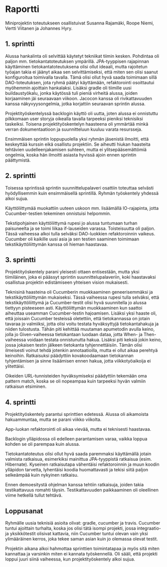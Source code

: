# Raportti

Miniprojektin toteutukseen osallistuivat Susanna Rajamäki, Roope Niemi, Vertti Viitanen ja Johannes Hyry.

## 1. sprintti

Alussa hankalinta oli selvittää käytetyt tekniikat tiimin kesken. Pohdintaa oli paljon mm. tietokantatoteutuksen ympärillä. JPA-tyyppisen rajapinnan käyttäminen tietokantatoteutuksena olisi ollut ideaali, mutta rajoitetun työajan takia ei jäänyt aikaa sen selvittämiseksi, että miten sen olisi saanut konfiguroitua toimivalla tavalla. Tämä olisi ollut hyvä saada toimimaan sillä DAO-toteutuksen, jota ryhmä päätyi käyttämään, refaktorointi osoittautui myöhemmin ajoittain hankalaksi. Lisäksi gradle oli tiimille uusi buildaustyökalu, jonka käytössä tuli pieniä virheitä alussa, joiden korjaaminen jäi seuraavaan viikoon. Jacocon kanssa oli rivikattavuuden kanssa näkyvyysongelmia, jotka korjattiin seuraavan sprintin alussa.

Projektityöskentelyssä backlogin käyttö oli uutta, joten alussa ei onnistuttu pilkkomaan user storyja oikealla tavalla tarpeeksi pieniksi teknisiksi taskeiksi. Toisena projektityöskentelyn haasteena oli ymmärtää minkä verran dokumentaatioon ja suunnitteluun kuuluu varata resursseja.

Ensimmäisen sprintin loppupuolella yksi ryhmän jäsenistä ilmoitti, että keskeyttää kurssin eikä osallistu projektiin. Se aiheutti hiukan haasteita tehtävien uudelleenjakamisen suhteen, mutta ei ylitsepääsemättömiä ongelmia, koska hän ilmoitti asiasta hyvissä ajoin ennen sprintin päättymistä.

## 2. sprintti

Toisessa sprintissä sprintin suunnittelupalaveri osattiin toteuttaa selvästi hyödyllisemmin kuin ensimmäisellä sprintillä. Ryhmän työskentely yhdessä alkoi sujua.

Käyttöliittymää muokattiin uuteen uskoon mm. lisäämällä IO-rajapinta, jotta Cucumber-testien tekeminen onnistuisi helpommin. 

Tekstipohjainen käyttöliittymä rupesi jo alussa tuntumaan turhan paisuneelta ja se toimi liikaa if-lauseiden varassa. Toisteisuutta oli paljon. Tässä vaiheessa alkoi tulla selväksi DAO-luokkien refaktoroinnin vaikeus. 
Cucumber oli kaikille uusi asia ja sen testien saaminen toimimaan tekstikäyttöliittymän kanssa oli hieman haastavaa. 

## 3. sprintti

Projektityöskentely parani yleisesti ottaen entisestään, mutta yksi tiimiläinen, joka ei päässyt sprintin suunnittelupalaveriin, koki haastavaksi osallistua projektin edistämiseen yhteisen vision mukaisesti.

Teknisinä haasteina oli Cucumberin muokkaaminen geneerisemmäksi ja tekstikäyttöliittymän mukaiseksi. Tässä vaiheessa rupesi tulla selväksi, että tekstikäyttöliittymä ja Cucumber-testit olisi hyvä suunnitella jo alussa tiettyyn pisteeseen asti. Käyttöliittymän muokkaaminen kun saattoi aiheuttaa useamman Cucumber-testin hajoamisen. Lisäksi yksi haaste oli, että joissain Cucumber testeissä oletettiin, että tietokannassa on jotain tavaraa jo valmiiksi, jotta olisi voitu testata hyväksyttyjä tietokantahakuja ja niiden tulostusta. Tähän piti kehittää muutaman apumetodin avulla keino, jolla jo Given-vaiheessa tietokantaan luodaan dataa, jotta When- ja Then-vaiheessa voidaan testata onnistunutta
hakua. Lisäksi piti keksiä jokin keino, jossa jokaisen testin jälkeen tietokanta tyhjennettäisiin. Tämän olisi ilmeisesti voinut tehdä jotenkin annotaatioilla, mutta ei ollut aikaa perehtyä keinoihin. Ratkaisuksi päädyttiin kovakoodaamaan tietokannan tyhjentämisen ja sinne lisäämisen ennen hakua, jotta viikkotyöaikoija ei ylitettäisi.

Oikeiden URL-tunnisteiden hyväksymiseksi päädyttiin tekemään oma pattern match, koska se oli nopeampaa kuin tarpeeksi hyvän valmiin ratkaisun etsiminen.

## 4. sprintti

Projektityöskentely parantui sprinttien edetessä. Alussa oli aikamoista hakuammuntaa, mutta se parani viikko viikolta.

App-luokan refaktorointi oli aikaa vievää, mutta ei teknisesti haastavaa.

Backlogin ylläpidossa oli edelleen parantamisen varaa, vaikka loppua kohden se oli parempaa kuin alussa. 

Tietokantatoteutus olisi ollut hyvä saada paremmaksi käyttämällä jotain valmista ratkaisua, esimerkiksi mainittua JPA-tyyppistä ratkaisua (esim. Hibernate). Kyseinen ratkaisutapa vähentäisi refaktoroinnin ja muun koodin ylläpidon tarvetta, lyhentäisi koodia huomattavasti ja tekisi siitä paljon selkeämpää kuin nykyinen ratkaisu.

Ennen demoesitystä ohjelman kanssa tehtiin ratkaisuja, joiden takia testikattavuus romahti täysin. Testikattavuuden paikkaaminen oli oleellinen viime hetkellä tullut tehtävä.

## Loppusanat

Ryhmälle uusia teknisiä asioita olivat: gradle, cucumber ja travis. Cucumber tuntui ajoittain turhalta, koska jos olisi tätä isompi projekti, jossa integraatio- ja yksikkötestit olisivat kattavia, niin Cucumber tuntui olevan vain yksi ylimääräinen kerros, joka tekee saman asian kuin jo olemassa olevat testit.

Projektin aikana alkoi hahmottaa sprinttien toimintatapaa ja myös sitä miten kannattaa ja varsinkin miten ei kannata työskennellä. Oli sääli, että projekti loppui juuri siinä vaiheessa, kun projektityöskentely alkoi sujua.

